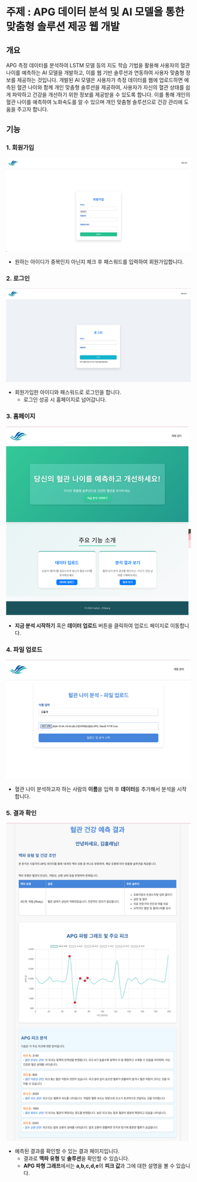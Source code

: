 

# 주제 : APG 데이터 분석 및 AI 모델을 통한 맞춤형 솔루션 제공 웹 개발 

## 개요 
APG 측정 데이터를 분석하여 LSTM 모델 등의 지도 학습 기법을 활용해 사용자의 혈관 나이를 예측하는 AI 모델을 개발하고, 이를 웹 기반 솔루션과 연동하여 사용자 맞춤형 정보를 제공하는 것입니다. 
개발된 AI 모델은 사용자가 측정 데이터를 웹에 업로드하면 예측된 혈관 나이와 함께 개인 맞춤형 솔루션을 제공하여, 사용자가 자신의 혈관 상태를 쉽게 파악하고 건강을 개선하기 위한 정보를 제공받을 수 있도록 합니다. 
이를 통해 개인의 혈관 나이를 예측하여 노화속도를 알 수 있으며 개인 맞춤형 솔루션으로 건강 관리에 도움을 주고자 합니다. 

## 기능
### 1. 회원가입 
![images](./images/1.png)
- 원하는 아이디가 중복인지 아닌지 체크 후 패스워드를 입력하여 회원가입합니다.

### 2. 로그인
![images](./images/2.png)
- 회원가입한 아이디와 패스워드로 로그인을 합니다.
    - 로그인 성공 시 홈페이지로 넘어갑니다.
### 3. 홈페이지
![images](./images/3.png)

- **지금 분석 시작하기** 혹은 **데이터 업로드** 버튼을 클릭하여 업로드 페이지로 이동합니다.
### 4. 파일 업로드
![images](./images/4.png)

- 혈관 나이 분석하고자 하는 사람의 **이름**을 입력 후 **데이터**를 추가해서 분석을 시작합니다.
### 5. 결과 확인
![images](./images/5.png)

- 예측된 결과를 확인할 수 있는 결과 페이지입니다.
    - 결과로 **맥파 유형** 및 **솔루션**을 확인할 수 있습니다.
    - **APG 파형 그래프**에서는 **a,b,c,d,e**의 **피크 값**과 그에 대한 설명을 볼 수 있습니다.
